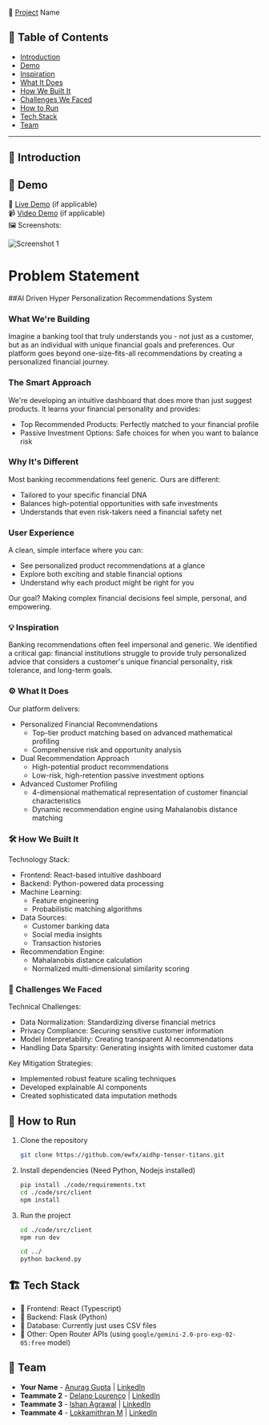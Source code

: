🚀 [Project](Project) Name

## 📌 Table of Contents
- [Introduction](#introduction)
- [Demo](#demo)
- [Inspiration](#inspiration)
- [What It Does](#what-it-does)
- [How We Built It](#how-we-built-it)
- [Challenges We Faced](#challenges-we-faced)
- [How to Run](#how-to-run)
- [Tech Stack](#tech-stack)
- [Team](#team)

---

## 🎯 Introduction

## 🎥 Demo
🔗 [Live Demo](#) (if applicable)  
📹 [Video Demo](#) (if applicable)  
🖼️ Screenshots:

![Screenshot 1](link-to-image)

# Problem Statement
##AI Driven Hyper Personalization Recommendations System

### What We're Building
Imagine a banking tool that truly understands you - not just as a customer, but as an individual with unique financial goals and preferences. Our platform goes beyond one-size-fits-all recommendations by creating a personalized financial journey.

### The Smart Approach
We're developing an intuitive dashboard that does more than just suggest products. It learns your financial personality and provides:
- Top Recommended Products: Perfectly matched to your financial profile
- Passive Investment Options: Safe choices for when you want to balance risk

### Why It's Different
Most banking recommendations feel generic. Ours are different:
- Tailored to your specific financial DNA
- Balances high-potential opportunities with safe investments
- Understands that even risk-takers need a financial safety net

### User Experience
A clean, simple interface where you can:
- See personalized product recommendations at a glance
- Explore both exciting and stable financial options
- Understand why each product might be right for you

Our goal? Making complex financial decisions feel simple, personal, and empowering.

### 💡 Inspiration
Banking recommendations often feel impersonal and generic. We identified a critical gap: financial institutions struggle to provide truly personalized advice that considers a customer's unique financial personality, risk tolerance, and long-term goals.

### ⚙️ What It Does
Our platform delivers:
- Personalized Financial Recommendations
  - Top-tier product matching based on advanced mathematical profiling
  - Comprehensive risk and opportunity analysis
- Dual Recommendation Approach
  - High-potential product recommendations
  - Low-risk, high-retention passive investment options
- Advanced Customer Profiling
  - 4-dimensional mathematical representation of customer financial characteristics
  - Dynamic recommendation engine using Mahalanobis distance matching

### 🛠️ How We Built It
Technology Stack:
- Frontend: React-based intuitive dashboard
- Backend: Python-powered data processing
- Machine Learning: 
  - Feature engineering
  - Probabilistic matching algorithms
- Data Sources: 
  - Customer banking data
  - Social media insights
  - Transaction histories
- Recommendation Engine: 
  - Mahalanobis distance calculation
  - Normalized multi-dimensional similarity scoring

### 🚧 Challenges We Faced
Technical Challenges:
- Data Normalization: Standardizing diverse financial metrics
- Privacy Compliance: Securing sensitive customer information
- Model Interpretability: Creating transparent AI recommendations
- Handling Data Sparsity: Generating insights with limited customer data

Key Mitigation Strategies:
- Implemented robust feature scaling techniques
- Developed explainable AI components
- Created sophisticated data imputation methods

## 🏃 How to Run
1. Clone the repository  
   ```sh
   git clone https://github.com/ewfx/aidhp-tensor-titans.git
   ```
2. Install dependencies   (Need Python, Nodejs installed)
   ```sh
   pip install ./code/requirements.txt
   cd ./code/src/client
   npm install
   ```
3. Run the project  
   ```sh
   cd ./code/src/client
   npm run dev
   
   cd ../
   python backend.py
   ```

## 🏗️ Tech Stack
- 🔹 Frontend: React (Typescript)
- 🔹 Backend: Flask (Python)
- 🔹 Database: Currently just uses CSV files
- 🔹 Other: Open Router APIs (using `google/gemini-2.0-pro-exp-02-05:free` model)

## 👥 Team
- **Your Name** - [Anurag Gupta](https://github.com/guptaanurag2106) | [LinkedIn](#)
- **Teammate 2** - [Delano Lourenco](https://github.com/3ddelano) | [LinkedIn](#)
- **Teammate 3** - [Ishan Agrawal](https://github.com/ishan0709) | [LinkedIn](#)
- **Teammate 4** - [Lokkamithran M](https://github.com/Lokkamithran) | [LinkedIn](#)
